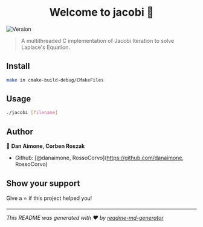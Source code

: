 <h1 align="center">Welcome to jacobi 👋</h1>
<p>
  <img alt="Version" src="https://img.shields.io/badge/version-1.0-blue.svg?cacheSeconds=2592000" />
</p>

> A multithreaded C implementation of Jacobi Iteration to solve Laplace's Equation.

## Install

```sh
make in cmake-build-debug/CMakeFiles
```

## Usage

```sh
./jacobi [filename]
```

## Author

👤 **Dan Aimone, Corben Roszak**

* Github: [@danaimone, RossoCorvo](https://github.com/danaimone, RossoCorvo)

## Show your support

Give a ⭐️ if this project helped you!

***
_This README was generated with ❤️ by [readme-md-generator](https://github.com/kefranabg/readme-md-generator)_